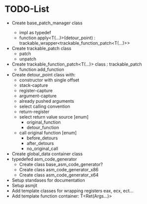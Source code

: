 # TODO-List

* Create base_patch_manager<typename resolve_strategy> class
   * impl as typedef
   * function apply<T(...)>(detour_point) : trackable_wrapper<trackable_function_patch<T(...)>>
* Create trackable_patch class
   * patch
   * unpatch
* Create trackable_function_patch<T(...)> class : trackable_patch
   * function add_function
* Create detour_point class with:
   * constructor with single offset
   * stack-capture
   * register-capture
   * argument-capture
   * already pushed arguments
   * select calling convention
   * return-register
   * select return value source [enum]
      * original_function
	  * detour_function
   * call original function [enum]
      * before_detours
      * after_detours
      * no_original_call
* Create global_data container class
* typedefed asm_code_generator
   * Create class base_asm_code_generator?
   * Create class asm_code_generator_x86
   * Create class asm_code_generator_x64
* Setup standases for documentation
* Setup asmjit
* Add template classes for wrapping registers eax<int>, ecx<int>, ect...
* Add template function container: T<Ret(Args...)>

